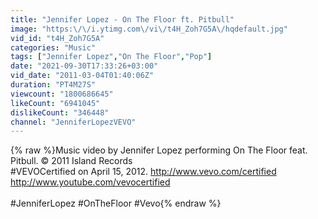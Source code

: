 ```yaml
---
title: "Jennifer Lopez - On The Floor ft. Pitbull"
image: "https:\/\/i.ytimg.com\/vi\/t4H_Zoh7G5A\/hqdefault.jpg"
vid_id: "t4H_Zoh7G5A"
categories: "Music"
tags: ["Jennifer Lopez","On The Floor","Pop"]
date: "2021-09-30T17:33:26+03:00"
vid_date: "2011-03-04T01:40:06Z"
duration: "PT4M27S"
viewcount: "1800686645"
likeCount: "6941045"
dislikeCount: "346448"
channel: "JenniferLopezVEVO"
---
```

{% raw %}Music video by Jennifer Lopez performing On The Floor feat. Pitbull. © 2011 Island Records<br />#VEVOCertified on April 15, 2012. <a rel="nofollow" target="blank" href="http://www.vevo.com/certified">http://www.vevo.com/certified</a> <a rel="nofollow" target="blank" href="http://www.youtube.com/vevocertified">http://www.youtube.com/vevocertified</a><br /><br />#JenniferLopez #OnTheFloor #Vevo{% endraw %}
